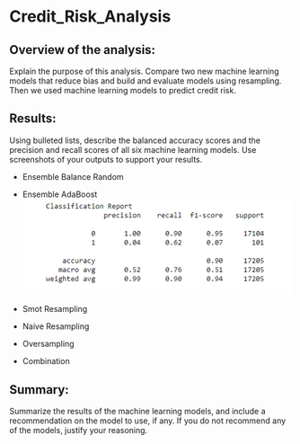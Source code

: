 # Credit_Risk_Analysis
## Overview of the analysis: 
Explain the purpose of this analysis.
Compare two new machine learning models that reduce bias and build and evaluate models using resampling. Then we used machine learning models to predict credit risk.
## Results: 
Using bulleted lists, describe the balanced accuracy scores and the precision and recall scores of all six machine learning models. Use screenshots of your outputs to support your results.
  * Ensemble Balance Random
  
  * Ensemble AdaBoost
  ![Ensemble_Adaboost_score](https://github.com/gabby338414/Credit-Risk-Analysis/blob/89e43835d05e0e3b99a46bb6fb7fcd912de3e81e/Ensemble_Adaboost_score.PNG)
  * Smot Resampling
  * Naive Resampling
  * Oversampling
  * Combination

## Summary: 
Summarize the results of the machine learning models, and include a recommendation on the model to use, if any. If you do not recommend any of the models, justify your reasoning.
